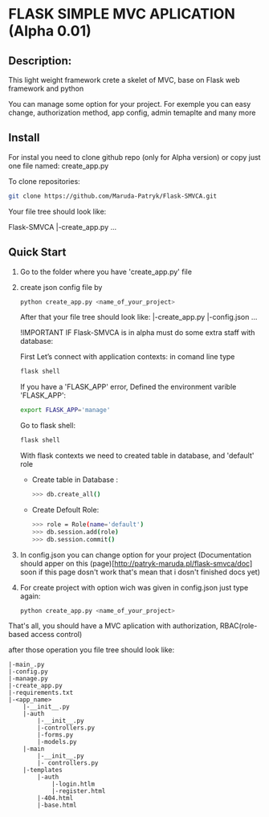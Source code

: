 # FLASK SIMPLE MVC APLICATION (Alpha 0.01)

## Description:

This light weight framework crete a skelet of MVC, base on Flask web framework and python

You can manage some option for your project.
For exemple you can easy change, authorization method, app config, admin temaplte and many more

## Install 

For instal you need to clone github repo (only for Alpha version) or copy just one file named: create_app.py

To clone repositories:

```bash
git clone https://github.com/Maruda-Patryk/Flask-SMVCA.git
```

Your file tree should look like:

Flask-SMVCA
|-create_app.py
...

## Quick Start 

1. Go to the folder where you have 'create_app.py' file
2. create json config file by 
    ```bash
    python create_app.py <name_of_your_project>
    ```

    After that your file tree should look like:
    |-create_app.py
    |-config.json
    ...

    !IMPORTANT 
    IF Flask-SMVCA is in alpha must do some extra staff with database:
    
    First Let’s connect with application contexts:
    in comand line type
    ```bash
    flask shell
    ```
    If you have a 'FLASK_APP' error, Defined the environment varible 'FLASK_APP':
    ```bash
    export FLASK_APP='manage'
    ```
        
    Go to flask shell:
    ```bash
    flask shell
    ```
    
    With flask contexts we need to created table in database, and 'default' role
    
    - Create table in Database :
    	```bash
        >>> db.create_all()
        ```
    
    - Create Defoult Role:
    	```bash
        >>> role = Role(name='default')
        >>> db.session.add(role)
        >>> db.session.commit()
        ```

3. In config.json you can change option for your project (Documentation should apper on this (page)[http://patryk-maruda.pl/flask-smvca/doc] soon if this page dosn't work that's mean that i dosn't finished docs yet)
4. For create project with option wich was given in config.json just type again:
    ```bash
    python create_app.py <name_of_your_project>
    ```

That's all, you should have a MVC aplication with authorization, RBAC(role-based access control)

after those operation you file tree should look like:

```tree
|-main_.py
|-config.py
|-manage.py
|-create_app.py
|-requirements.txt
|-<app_name>
    |-__init__.py
    |-auth
        |-__init__.py
        |-controllers.py
        |-forms.py
        |-models.py
    |-main
    	|-__init__.py
        |- controllers.py
    |-templates
    	|-auth
        	|-login.htlm
            |-register.html
        |-404.html
        |-base.html
```